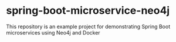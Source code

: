 # spring-boot-microservice-neo4j
This repository is an example project for demonstrating Spring Boot microservices using Neo4j and Docker
